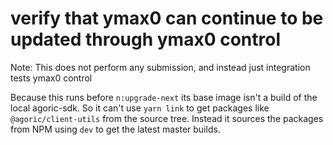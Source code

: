 # verify that ymax0 can continue to be updated through ymax0 control

Note: This does not perform any submission, and instead just integration tests ymax0 control

Because this runs before `n:upgrade-next` its base image isn't a build of the local agoric-sdk. So it can't use `yarn link` to get packages like `@agoric/client-utils` from the source tree. Instead it sources the packages from NPM using `dev` to get the latest master builds.
